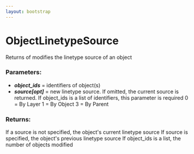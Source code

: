 ```yaml
---
layout: bootstrap
---
```


# ObjectLinetypeSource

Returns of modifies the linetype source of an object
          

### Parameters:

- ***object_ids*** = identifiers of object(s)
- ***source[opt]*** = new linetype source. If omitted, the current source is returned.
  If object_ids is a list of identifiers, this parameter is required
    0 = By Layer
    1 = By Object
    3 = By Parent
        

### Returns:


If a source is not specified, the object's current linetype source
If source is specified, the object's previous linetype source
If object_ids is a list, the number of objects modified
        


